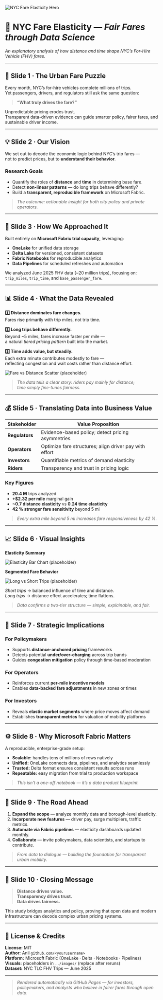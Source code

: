 ![NYC Fare Elasticity Hero](../images/cover_banner.png)

# 🚖 NYC Fare Elasticity — *Fair Fares through Data Science*  
*An explanatory analysis of how distance and time shape NYC’s For-Hire Vehicle (FHV) fares.*

---

## 🌆 Slide 1 · The Urban Fare Puzzle
Every month, NYC’s for-hire vehicles complete millions of trips.  
Yet passengers, drivers, and regulators still ask the same question:

> **“What truly drives the fare?”**

Unpredictable pricing erodes trust.  
Transparent data-driven evidence can guide smarter policy, fairer fares, and sustainable driver income.

---

## 💡 Slide 2 · Our Vision
We set out to decode the economic logic behind NYC’s trip fares —  
not to predict prices, but to **understand their behavior**.

### Research Goals
- Quantify the roles of **distance** and **time** in determining base fare.  
- Detect **non-linear patterns** — do long trips behave differently?  
- Build a **transparent, reproducible framework** on Microsoft Fabric.

> *The outcome: actionable insight for both city policy and private operators.*

---

## 🧠 Slide 3 · How We Approached It
Built entirely on **Microsoft Fabric trial capacity**, leveraging:

- **OneLake** for unified data storage  
- **Delta Lake** for versioned, consistent datasets  
- **Fabric Notebooks** for reproducible analytics  
- **Data Pipelines** for scheduled refreshes and automation  

We analyzed June 2025 FHV data (~20 million trips), focusing on:
`trip_miles`, `trip_time`, and `base_passenger_fare`.

---

## 📊 Slide 4 · What the Data Revealed
**1️⃣ Distance dominates fare changes.**  
Fares rise primarily with trip miles, not trip time.

**2️⃣ Long trips behave differently.**  
Beyond ~5 miles, fares increase faster per mile —  
a natural *tiered pricing pattern* built into the market.

**3️⃣ Time adds value, but steadily.**  
Each extra minute contributes modestly to fare —  
reflecting congestion and wait costs rather than distance effort.

![Fare vs Distance Scatter (placeholder)](../images/eda_scatter_miles_fare.png)

> *The data tells a clear story: riders pay mainly for distance;  
time simply fine-tunes fairness.*

---

## 💰 Slide 5 · Translating Data into Business Value
| Stakeholder | Value Proposition |
|--------------|------------------|
| **Regulators** | Evidence-based policy; detect pricing asymmetries |
| **Operators** | Optimize fare structures; align driver pay with effort |
| **Investors** | Quantifiable metrics of demand elasticity |
| **Riders** | Transparency and trust in pricing logic |

### Key Figures
- **20.4 M** trips analyzed  
- **+$2.32 per mile** marginal gain  
- **~0.7 distance elasticity** vs **0.24 time elasticity**  
- **42 % stronger fare sensitivity** beyond 5 mi  

> *Every extra mile beyond 5 mi increases fare responsiveness by 42 %.*

---

## 📈 Slide 6 · Visual Insights
**Elasticity Summary**

![Elasticity Bar Chart (placeholder)](../images/elasticity_bar.png)

**Segmented Fare Behavior**

![Long vs Short Trips (placeholder)](../images/interaction_plot.png)

*Short trips* → balanced influence of time and distance.  
*Long trips* → distance effect accelerates; time flattens.  

> *Data confirms a two-tier structure — simple, explainable, and fair.*

---

## 🧭 Slide 7 · Strategic Implications
### For Policymakers
- Supports **distance-anchored pricing** frameworks  
- Detects potential **under/over-charging** across trip bands  
- Guides **congestion mitigation** policy through time-based moderation  

### For Operators
- Reinforces current **per-mile incentive models**  
- Enables **data-backed fare adjustments** in new zones or times  

### For Investors
- Reveals **elastic market segments** where price moves affect demand  
- Establishes **transparent metrics** for valuation of mobility platforms  

---

## ⚙️ Slide 8 · Why Microsoft Fabric Matters
A reproducible, enterprise-grade setup:

- **Scalable:** handles tens of millions of rows natively  
- **Unified:** OneLake connects data, pipelines, and analytics seamlessly  
- **Trusted:** Delta format ensures consistent results across runs  
- **Repeatable:** easy migration from trial to production workspace  

> *This isn’t a one-off notebook — it’s a data product blueprint.*

---

## 🚀 Slide 9 · The Road Ahead
1. **Expand the scope** — analyze monthly data and borough-level elasticity.  
2. **Incorporate new features** — driver pay, surge multipliers, traffic metrics.  
3. **Automate via Fabric pipelines** — elasticity dashboards updated monthly.  
4. **Collaborate** — invite policymakers, data scientists, and startups to contribute.  

> *From data to dialogue — building the foundation for transparent urban mobility.*

---

## 🏁 Slide 10 · Closing Message
> **Distance drives value.**  
> **Transparency drives trust.**  
> **Data drives fairness.**

This study bridges analytics and policy, proving that open data and modern infrastructure can decode complex urban pricing systems.

---

## 📘 License & Credits
**License:** MIT  
**Author:** Anil [`github.com/<yourusername>`](https://github.com/<yourusername>)  
**Platform:** Microsoft Fabric (OneLake · Delta · Notebooks · Pipelines)  
**Visuals:** placeholders in `../images/` (replace after reruns)  
**Dataset:** NYC TLC FHV Trips — June 2025  

---

> *Rendered automatically via GitHub Pages — for investors, policymakers, and analysts who believe in fairer fares through open data.*
